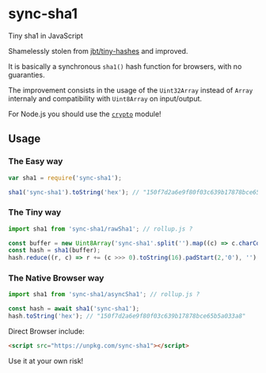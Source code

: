 # sync-sha1

Tiny sha1 in JavaScript

Shamelessly stolen from [jbt/tiny-hashes](https://github.com/jbt/tiny-hashes) and improved.

It is basically a synchronous `sha1()` hash function for browsers, with no guaranties.

The improvement consists in the usage of the `Uint32Array` instead of `Array` internaly
and compatibility with `Uint8Array` on input/output.

For Node.js you should use the [`crypto`](https://nodejs.org/api/crypto.html#crypto_crypto) module!

## Usage

### The Easy way

```js
var sha1 = require('sync-sha1');

sha1('sync-sha1').toString('hex'); // "150f7d2a6e9f80f03c639b17878bce65b5a033a8"
```

### The Tiny way

```js
import sha1 from 'sync-sha1/rawSha1'; // rollup.js ?

const buffer = new Uint8Array('sync-sha1'.split('').map((c) => c.charCodeAt(0)));
const hash = sha1(buffer);
hash.reduce((r, c) => r += (c >>> 0).toString(16).padStart(2,'0'), ''); // "150f7d2a6e9f80f03c639b17878bce65b5a033a8"
```

### The Native Browser way

```js
import sha1 from 'sync-sha1/asyncSha1'; // rollup.js ?

const hash = await sha1('sync-sha1');
hash.toString('hex'); // "150f7d2a6e9f80f03c639b17878bce65b5a033a8"
```

Direct Browser include:

```html
<script src="https://unpkg.com/sync-sha1"></script>
```

Use it at your own risk!

